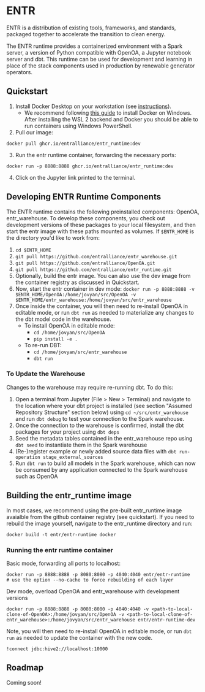 # ENTR

ENTR is a distribution of existing tools, frameworks, and standards, 
packaged together to accelerate the transition to clean energy.

The ENTR runtime provides a containerized environment with a Spark server, a version 
of Python compatible with OpenOA, a Jupyter notebook server and dbt. This runtime can
be used for development and learning in place of the stack components used in
production by renewable generator operators.

## Quickstart

1. Install Docker Desktop on your workstation \(see [instructions](https://www.docker.com/products/docker-desktop)\).
    - We recommend following [this guide](https://docs.docker.com/docker-for-windows/install/) to install Docker on Windows. After installing the WSL 2 backend and Docker you should be able to run containers using Windows PowerShell.
2. Pull our image:

```docker pull ghcr.io/entralliance/entr_runtime:dev```

3. Run the entr runtime container, forwarding the necessary ports:

```docker run -p 8888:8888 ghcr.io/entralliance/entr_runtime:dev```

4. Click on the Jupyter link printed to the terminal.

## Developing ENTR Runtime Components

The ENTR runtime contains the following preinstalled components: OpenOA, entr_warehouse. To develop these components, you check out development versions of these packages to your local filesystem, and then start the entr image with these paths mounted as volumes. If `$ENTR_HOME` is the directory you'd like to work from:

1. `cd $ENTR_HOME`
2. `git pull https://github.com/entralliance/entr_warehouse.git`
3. `git pull https://github.com/entralliance/OpenOA.git`
4. `git pull https://github.com/entralliance/entr_runtime.git`
5. Optionally, build the entr image. You can also use the dev image from the container registry as discussed in Quickstart.
6. Now, start the entr container in dev mode:
`docker run -p 8888:8888 -v $ENTR_HOME/OpenOA:/home/jovyan/src/OpenOA -v $ENTR_HOME/entr_warehouse:/home/jovyan/src/entr_warehouse`
7. Once inside the container, you will then need to re-install OpenOA in editable mode, or run `dbt run` as needed to materialize any changes to the dbt model code in the warehouse.
    - To install OpenOA in editable mode:
        - `cd /home/jovyan/src/OpenOA`
        - `pip install -e .`
    - To re-run DBT: 
        - `cd /home/jovyan/src/entr_warehouse`
        - `dbt run`

### To Update the Warehouse

Changes to the warehouse may require re-running dbt. To do this:

1. Open a terminal from Jupyter (File > New > Terminal) and navigate to the location where your dbt project is installed (see section "Assumed Repository Structure" section below) using `cd ~/src/entr_warehouse` and run `dbt debug` to test your connection to the Spark warehouse.
2. Once the connection to the warehouse is confirmed, install the dbt packages for your project using `dbt deps`
3. Seed the metadata tables contained in the entr_warehouse repo using `dbt seed` to instantiate them in the Spark warehouse
4. (Re-)register example or newly added source data files with `dbt run-operation stage_external_sources`
5. Run `dbt run` to build all models in the Spark warehouse, which can now be consumed by any application connected to the Spark warehouse such as OpenOA

## Building the entr_runtime image

In most cases, we recommend using the pre-built entr_runtime image avaialble from the github container registry (see quickstart). If you need to rebuild the image yourself, navigate to the entr_runtime directory and run:

```
docker build -t entr/entr-runtime docker
```

### Running the entr runtime container

Basic mode, forwarding all ports to localhost:

```
docker run -p 8888:8888 -p 8080:8080 -p 4040:4040 entr/entr-runtime
# use the option --no-cache to force rebuilding of each layer
```

Dev mode, overload OpenOA and entr_warehouse with development versions

```
docker run -p 8888:8888 -p 8080:8080 -p 4040:4040 -v <path-to-local-clone-of-OpenOA>:/home/jovyan/src/OpenOA -v <path-to-local-clone-of-entr_warehouse>:/home/jovyan/src/entr_warehouse entr/entr-runtime-dev
```
Note, you will then need to re-install OpenOA in editable mode, or run `dbt run` as needed to update the container with the new code.

```
!connect jdbc:hive2://localhost:10000
```

## Roadmap

Coming soon!
